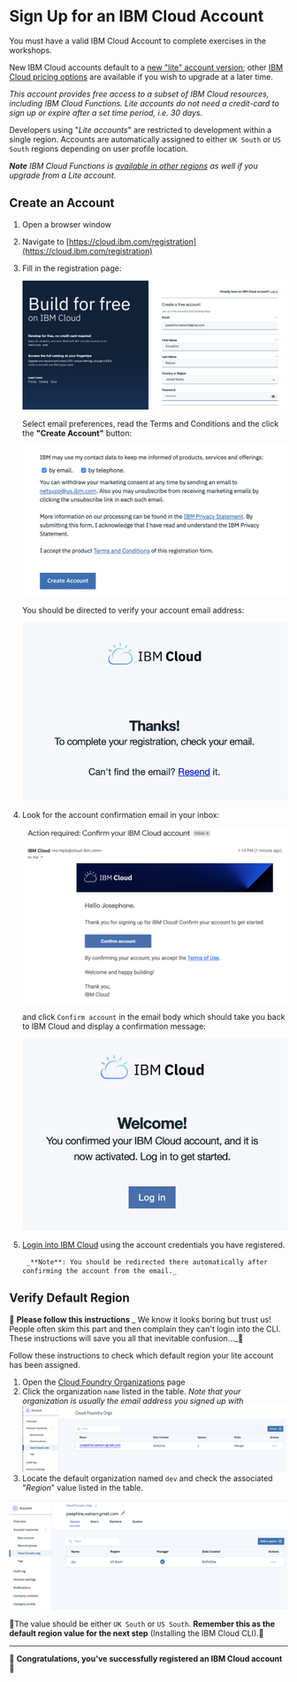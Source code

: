 # Sign Up for an IBM Cloud Account

You must have a valid IBM Cloud Account to complete exercises in the workshops.

New IBM Cloud accounts default to a [new "lite" account version](https://www.ibm.com/cloud/free/); other [IBM Cloud pricing options](https://www.ibm.com/cloud/pricing) are available if you wish to upgrade at a later time.

_This account provides free access to a subset of IBM Cloud resources, including IBM Cloud Functions. Lite accounts do not need a credit-card to sign up or expire after a set time period, i.e. 30 days._

Developers using "_Lite accounts_" are restricted to development within a single region. Accounts are automatically assigned to either `UK South` or `US South` regions depending on user profile location.

_**Note** IBM Cloud Functions is [available in other regions](https://cloud.ibm.com/docs/openwhisk?topic=cloud-functions-cloudfunctions_regions) as well if you upgrade from a Lite account._

## Create an Account

1. Open a browser window
1. Navigate to [https://cloud.ibm.com/registration](https://cloud.ibm.com/registration)

1. Fill in the registration page:

    ![Registration page top](images/ibm-cloud-registration-1.png)

    Select email preferences, read the Terms and Conditions  and the click the **"Create Account"** button:

    ![Registration page bottom](images/ibm-cloud-registration-2.png)

    You should be directed to verify your account email address:

    ![Registration account email message](images/ibm-cloud-registration-3.png)

1. Look for the account confirmation email in your inbox:

    ![Confirmation email](images/ibm-cloud-registration-email.png)

    and click `Confirm account` in the email body which should take you back to IBM Cloud and display a confirmation message:

    ![Registration completed](images/ibm-cloud-registration-4.png)

1. [Login into IBM Cloud](https://cloud.ibm.com/) using the account credentials you have registered.

        _**Note**: You should be redirected there automatically after confirming the account from the email._

## Verify Default Region

🚨 **Please follow this instructions** _
We know it looks boring but trust us! People often skim this part and then complain they can't login into the CLI. These instructions will save you all that inevitable confusion..._🚨

Follow these instructions to check which default region your lite account has been assigned.

1. Open the [Cloud Foundry Organizations](https://cloud.ibm.com/account/cloud-foundry) page
1. Click the organization `name` listed in the table.
*Note that your organization is usually the email address you signed up with*
![Registration page](images/ibm-cloud-cloud-foundry-orgs-1.png)
1. Locate the default organization named `dev` and check the associated "_Region_" value listed in the table.

![Registration page](images/ibm-cloud-cloud-foundry-orgs-2.png)

🚨The value should be either `UK South` or `US South`. **Remember this as the default region value for the next step** (Installing the IBM Cloud CLI).🚨

---
🎉 **Congratulations, you've successfully registered an IBM Cloud account** 🎉

